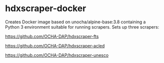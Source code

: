 # hdxscraper-docker
Creates Docker image based on unocha/alpine-base:3.8 containing a Python 3 environment suitable for running scrapers. Sets up three scrapers:

https://github.com/OCHA-DAP/hdxscraper-fts

https://github.com/OCHA-DAP/hdxscraper-acled

https://github.com/OCHA-DAP/hdxscraper-unesco
